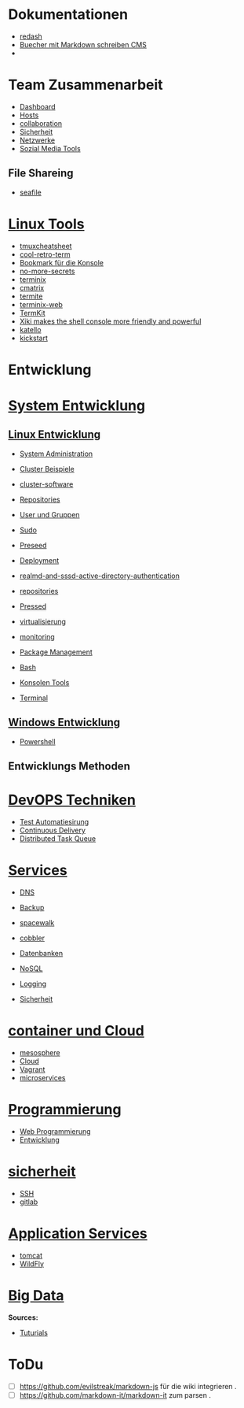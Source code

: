 # Dokumentationen

* [redash](https://redash.io/help/aboutrd/aboutrd.html#whats_redash)
* [Buecher mit Markdown schreiben CMS](https://www.bookstackapp.com/)
* []()

# Team Zusammenarbeit

* [Dashboard](../dashboard)
* [Hosts](../hosts)
* [collaboration](../collaboration)
* [Sicherheit](../sicherheit)
* [Netzwerke](../netzwerke)
* [Sozial Media Tools](../sozial-media-tools)

## File Shareing
* [seafile](https://www.seafile.com/en/features/)

# [Linux Tools](../linux-system-tools)

* [tmuxcheatsheet](https://tmuxcheatsheet.com/)
* [cool-retro-term](https://github.com/Swordfish90/cool-retro-term )
* [Bookmark für die Konsole](https://itsfoss.com/buku-command-line-bookmark-manager-linux/)
* [no-more-secrets](https://github.com/bartobri/no-more-secrets)
* [terminix](https://github.com/gnunn1/terminix)
* [cmatrix](http://www.asty.org/cmatrix/)
* [termite](https://github.com/thestinger/termite)
* [terminix-web](https://gnunn1.github.io/terminix-web/)
* [TermKit](https://github.com/unconed/TermKit)
* [Xiki makes the shell console more friendly and powerful](http://xiki.org/ )
* [katello](https://gitlab.com/tobkern1980/home-net4-environment/wikis/katello)
* [kickstart](../kickstart)

# Entwicklung 

# [System Entwicklung](../system-development)

## [Linux Entwicklung](../entwicklung)
* [System Administration](../system-administration)
* [Cluster Beispiele](../cluster-beispiele)
* [cluster-software](../cluster-software)
* [Repositories](../repositories)
* [User und Gruppen](../user-und-gruppen)
* [Sudo](../sudo)
* [Preseed](../preseed)

* [Deployment](../deployment)
* [realmd-and-sssd-active-directory-authentication](../realmd-and-sssd-active-directory-authentication)
* [repositories](../repositories)
* [Pressed](../preseed)
* [virtualisierung](../virtualisierung)
* [monitoring](../monitoring)
* [Package Management ](../package-management)
* [Bash](../bash)
* [Konsolen Tools](../konsolen-tools)
* [Terminal](../terminal)

## [Windows Entwicklung](../entwicklung)

* [Powershell](../powershell-basic)

## Entwicklungs Methoden

# [DevOPS Techniken](https://gitlab.com/tobkern1980/home-net4-environment/wikis/devops)
* [Test Automatiesirung]()
* [Continuous Delivery](../continuous-delivery)
* [Distributed Task Queue](../distributed-task-queue)

# [Services](../services)
* [DNS](../dns)
* [Backup](../backup)
* [spacewalk](../spacewalk)
* [cobbler](../cobbler)
* [Datenbanken](../datenbanken)
* [NoSQL](../nosql)

* [Logging](../logging)
* [Sicherheit](../sicherheit)

# [container und Cloud](../container-cloud)
* [mesosphere](../mesosphere)
* [Cloud](../cloud)
* [Vagrant](../vagrant)
* [microservices](../microservices)

# [Programmierung](../Programmierung)

* [Web Programmierung](../web-programmierung)
* [Entwicklung](../entwicklung)

# [sicherheit](../sicherheit)

* [SSH](../arbeiten-mit-ssh)
* [gitlab](../arbeiten-mit-gitlab)

# [Application Services](../application-server)
* [tomcat](../tomcat)
* [WildFly](../wildfly)

# [Big Data](../bigdata)

**Sources:**
 * [Tuturials](http://www.gtkdb.de/index_34_2792.html)

ToDu
====
* [ ]  https://github.com/evilstreak/markdown-js für die wiki integrieren .
* [ ]  https://github.com/markdown-it/markdown-it zum parsen .
